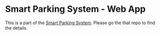 # Smart Parking System - Web App

This is a part of the [Smart Parking System](https://github.com/swetabehera04/Smart_Parking_System). Please go the that repo to find the details.
